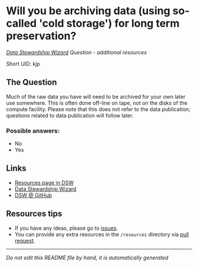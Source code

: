 # Will you be archiving data (using so-called 'cold storage') for long term preservation?

*[Data Stewardship Wizard] Question - additional resources*

Short UID: kjp

## The Question

Much of the raw data you have will need to be archived for your own later use somewhere. This is often done off-line on tape, not on the disks of the compute facility. Please note that this does not refer to the data publication; questions related to data publication will follow later.

### Possible answers:

  * No 
  * Yes 

## Links

  * [Resources page in DSW]
  * [Data Stewardship Wizard]
  * [DSW @ GitHub]


## Resources tips

  * If you have any ideas, please go to [issues].
  * You can provide any extra resources in the `/resources` directory via [pull request].

----

*Do not edit this README file by hand, it is automatically generated*

[Data Stewardship Wizard]: https://dmp.fairdata.solutions
[Resources page in DSW]: https://dmp.fairdata.solutions/resources/kjp
[DSW @ GitHub]: https://github.com/DataStewardshipWizard
[issues]: https://help.github.com/articles/about-issues/
[pull request]: https://help.github.com/articles/about-pull-requests/